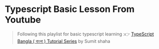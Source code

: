 # Typescript Basic Lesson From Youtube

> Following this playlist for basic typescript learning :👉 [ TypeScript Bangla ( বাংলা ) Tutorial Series](https://www.youtube.com/watch?v=CHnTTzD1pAQ&list=PLHiZ4m8vCp9PgOOjdyNpc6AoBmKNrp_u3)
> by Sumit shaha



